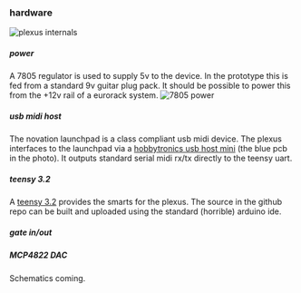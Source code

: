 
### hardware 

![plexus internals ](https://cloud.githubusercontent.com/assets/7449649/25435266/cbf03f64-2ad2-11e7-81c3-1e9679fff9b8.jpg)
##### power
A 7805 regulator is used to supply 5v to the device.  In the prototype this is fed from a standard 9v guitar plug pack.  It should be possible to power this from the +12v rail of a eurorack system.
![7805 power](https://cloud.githubusercontent.com/assets/7449649/25435980/389c32f6-2ad5-11e7-95d2-7f6d99634eb5.jpg)

##### usb midi host
The novation launchpad is a class compliant usb midi device.  The plexus interfaces to the launchpad via a [hobbytronics usb host mini](http://www.hobbytronics.co.uk/usb-host/usb-host-mini) (the blue pcb in the photo).  It outputs standard serial midi rx/tx directly to the teensy uart.
##### teensy 3.2
A [teensy 3.2](https://www.pjrc.com/store/teensy32.html) provides the smarts for the plexus.  The source in the github repo can be built and uploaded using the standard (horrible) arduino ide.
##### gate in/out
##### MCP4822 DAC
Schematics coming.
